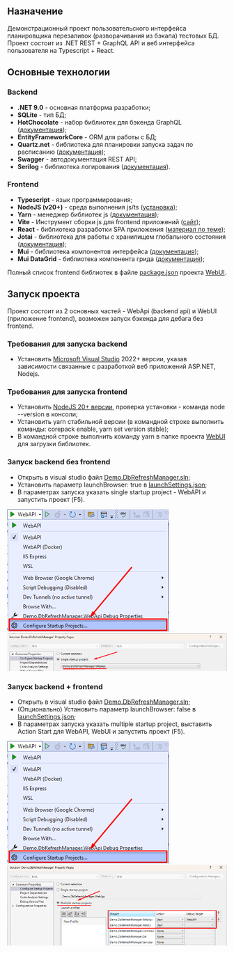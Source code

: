 ## Назначение

Демонстрационный проект пользовательского интерфейса планировщика перезаливок (разворачивания из бэкапа) тестовых БД.
Проект состоит из .NET REST + GraphQL API и веб интерфейса пользователя на Typescript + React.

## Основные технологии

### Backend

- **.NET 9.0** - основная платформа разработки;
- **SQLite** - тип БД;
- **HotChocolate** - набор библиотек для бэкенда GraphQL ([документация](https://chillicream.com/docs/hotchocolate));
- **EntityFrameworkCore** - ORM для работы с БД;
- **Quartz.net** - библиотека для планировки запуска задач по расписанию ([документация](https://www.quartz-scheduler.net/documentation/quartz-3.x/quick-start.html));
- **Swagger** - автодокументация REST API;
- **Serilog** - библиотека логирования ([документация](https://serilog.net/)).

### Frontend

- **Typescript** - язык программирования;
- **NodeJS (v20+)** - среда выполнения js/ts ([установка](https://nodejs.org/ru));
- **Yarn** - менеджер библиотек js ([документация](https://yarnpkg.com/getting-started/install));
- **Vite** - Инструмент сборки js для frontend приложений ([сайт](https://vite.dev/));
- **React** - библиотека разработки SPA приложения ([материал по теме](https://metanit.com/web/react/));
- **Jotai** - библиотека для работы с хранилищем глобального состояния ([документация](https://jotai.org/docs/introduction));
- **Mui** - библиотека компонентов интерфейса ([документация](https://mui.com/material-ui/react-button/));
- **Mui DataGrid** - библиотека компонента грида ([документация](https://mui.com/x/react-data-grid/));

Полный список frontend библиотек в файле [package.json](/src/Demo.DbRefreshManager.WebUI/package.json) проекта [WebUI](/src/Demo.DbRefreshManager.WebUI).

## Запуск проекта

Проект состоит из 2 основных частей - WebApi (backend api) и WebUI (приложение frontend), возможен запуск бэкенда для дебага без frontend.

### Требования для запуска backend

- Установить [Microsoft Visual Studio](https://visualstudio.microsoft.com/ru/downloads/) 2022+ версии, указав зависимости связанные с разработкой веб приложений ASP.NET, Nodejs.

### Требования для запуска frontend

- Установить [NodeJS 20+ версии](https://nodejs.org/ru), проверка установки - команда node --version в консоли;
- Установить yarn стабильной версии (в командной строке выполнить команды: corepack enable, yarn set version stable);
- В командной строке выполнить команду yarn в папке проекта [WebUI](/src/Demo.DbRefreshManager.WebUI) для загрузки библиотек.

### Запуск backend без frontend

- Открыть в visual studio файл [Demo.DbRefreshManager.sln](/src/Demo.DbRefreshManager.sln);
- Установить параметр launchBrowser: true в [launchSettings.json](/src/Demo.DbRefreshManager.WebApi/Properties/launchSettings.json);
- В параметрах запуска указать single startup project - WebAPI и запустить проект (F5).

![configure_startup](/docs/img/configure_startup.png)
![web_api_startup](/docs/img/web_api_startup.png)

### Запуск backend + frontend

- Открыть в visual studio файл [Demo.DbRefreshManager.sln](/src/Demo.DbRefreshManager.sln);
- (Опционально) Установить параметр launchBrowser: false в [launchSettings.json](/src/Demo.DbRefreshManager.WebApi/Properties/launchSettings.json);
- В параметрах запуска указать multiple startup project, выставить Action Start для WebAPI, WebUI и запустить проект (F5).

![configure_startup](/docs/img/configure_startup.png)
![web_api_startup](/docs/img/web_ui_startup.png)